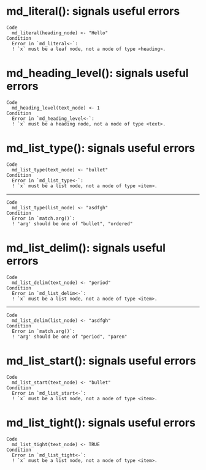 # md_literal(): signals useful errors

    Code
      md_literal(heading_node) <- "Hello"
    Condition
      Error in `md_literal<-`:
      ! `x` must be a leaf node, not a node of type <heading>.

# md_heading_level(): signals useful errors

    Code
      md_heading_level(text_node) <- 1
    Condition
      Error in `md_heading_level<-`:
      ! `x` must be a heading node, not a node of type <text>.

# md_list_type(): signals useful errors

    Code
      md_list_type(text_node) <- "bullet"
    Condition
      Error in `md_list_type<-`:
      ! `x` must be a list node, not a node of type <item>.

---

    Code
      md_list_type(list_node) <- "asdfgh"
    Condition
      Error in `match.arg()`:
      ! 'arg' should be one of "bullet", "ordered"

# md_list_delim(): signals useful errors

    Code
      md_list_delim(text_node) <- "period"
    Condition
      Error in `md_list_delim<-`:
      ! `x` must be a list node, not a node of type <item>.

---

    Code
      md_list_delim(list_node) <- "asdfgh"
    Condition
      Error in `match.arg()`:
      ! 'arg' should be one of "period", "paren"

# md_list_start(): signals useful errors

    Code
      md_list_start(text_node) <- "bullet"
    Condition
      Error in `md_list_start<-`:
      ! `x` must be a list node, not a node of type <item>.

# md_list_tight(): signals useful errors

    Code
      md_list_tight(text_node) <- TRUE
    Condition
      Error in `md_list_tight<-`:
      ! `x` must be a list node, not a node of type <item>.

